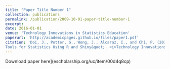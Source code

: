 ```yaml
---
title: "Paper Title Number 1"
collection: publications
permalink: /publication/2009-10-01-paper-title-number-1
excerpt:
date: 2016-01-01
venue: 'Technology Innovations in Statistics Education'
paperurl: 'http://academicpages.github.io/files/paper1.pdf'
citation: 'Doi, J., Potter, G., Wong, J., Alcaraz, I., and Chi, P. (2016) &quot;Web Application Teaching
Tools for Statistics Using R and Shiny&quot;. <i>Technology Innovations in Statistics Education</i>, 9(1).'
---
```

Download paper here](escholarship.org/uc/item/00d4q8cp)
